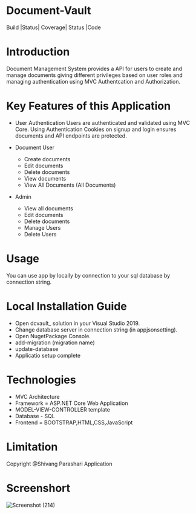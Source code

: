# Document-Vault
Build |Status| Coverage| Status |Code

# Introduction
Document Management System provides a API for users to create and manage documents giving different privileges based on user roles and managing authentication using MVC Authentcation and Authorization.

# Key Features of this Application
* User Authentication Users are authenticated and validated using MVC Core. Using Authentication Cookies on signup and login ensures documents and API endpoints are protected.

* Document User
  * Create documents
  * Edit documents
  *  Delete documents
  *  View documents
  *  View All Documents (All Documents)

* Admin
   * View all  documents
   * Edit documents
   * Delete documents
   * Manage Users
   * Delete Users

# Usage
 You can use app by locally by connection to your sql database by connection string.
 
# Local Installation Guide
  * Open dcvault_ solution in your Visual Studio 2019.
  * Change database server in connection string (in appjsonsetting).
  * Open NugetPackage Console.
  * add-migration (migration name)
  * update-database
  * Applicatio setup complete

# Technologies
  * MVC Architecture 
  * Framework = ASP.NET Core Web Application
  * MODEL-VIEW-CONTROLLER template
  * Database - SQL 
  * Frontend = BOOTSTRAP,HTML,CSS,JavaScript
  
# Limitation
  Copyright @Shivang Parashari Application
  
# Screenshort
 ![Screenshot (214)](https://user-images.githubusercontent.com/33532379/120015310-d15d0780-c000-11eb-804b-6a6ff420abb3.png)


  
